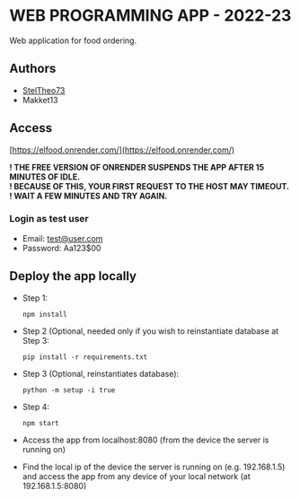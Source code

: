 # WEB PROGRAMMING APP - 2022-23

Web application for food ordering.

## Authors
 - [StelTheo73](https://www.linkedin.com/in/stylianos-theofilou-976ab923b/)
 - Makket13

## Access
[https://elfood.onrender.com/](https://elfood.onrender.com/)

<b>! THE FREE VERSION OF ONRENDER SUSPENDS THE APP AFTER 15 MINUTES OF IDLE.</b>  
<b>! BECAUSE OF THIS, YOUR FIRST REQUEST TO THE HOST MAY TIMEOUT.</b>  
<b>! WAIT A FEW MINUTES AND TRY AGAIN.</b>

### Login as test user
 - Email: test@user.com
 - Password: Aa123$00

## Deploy the app locally
 - Step 1:
    ```
    npm install
    ```

 - Step 2 (Optional, needed only if you wish to reinstantiate database at Step 3:
    ```
    pip install -r requirements.txt
    ```

 - Step 3 (Optional, reinstantiates database):
    ```
    python -m setup -i true
    ```
 - Step 4:
    ```
    npm start
    ```
 - Access the app from localhost:8080 (from the device the server is running on)
 - Find the local ip of the device the server is running on (e.g. 192.168.1.5) and access the app from any device of your local network (at 192.168.1.5:8080)
